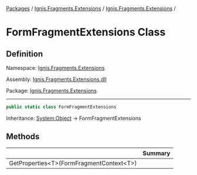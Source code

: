 [Packages](../../README.md) / [Ignis.Fragments.Extensions](../README.md) / [Ignis.Fragments.Extensions](README.md) /

# FormFragmentExtensions Class

## Definition

Namespace: [Ignis.Fragments.Extensions](README.md)

Assembly: [Ignis.Fragments.Extensions.dll](../README.md)

Package: [Ignis.Fragments.Extensions](https://www.nuget.org/packages/Ignis.Fragments.Extensions)

---

```csharp
public static class FormFragmentExtensions
```

Inheritance: [System.Object](https://learn.microsoft.com/en-us/dotnet/api/System.Object) → FormFragmentExtensions

## Methods

|                                                      | Summary |
| ---------------------------------------------------- | ------- |
| GetProperties&lt;T&gt;(FormFragmentContext&lt;T&gt;) |         |

